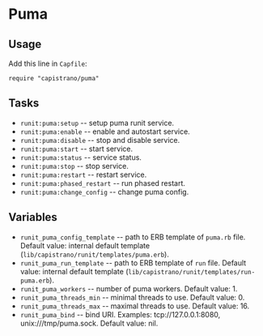 # Puma

## Usage

Add this line in `Capfile`:
```
require "capistrano/puma"
```

## Tasks

* `runit:puma:setup` -- setup puma runit service.
* `runit:puma:enable` -- enable and autostart service.
* `runit:puma:disable` -- stop and disable service.
* `runit:puma:start` -- start service.
* `runit:puma:status` -- service status.
* `runit:puma:stop` -- stop service.
* `runit:puma:restart` -- restart service.
* `runit:puma:phased_restart` -- run phased restart.
* `runit:puma:change_config` -- change puma config.

## Variables

* `runit_puma_config_template` -- path to ERB template of `puma.rb` file. Default value: internal default template (`lib/capistrano/runit/templates/puma.erb`).
* `runit_puma_run_template` -- path to ERB template of `run` file. Default value: internal default template (`lib/capistrano/runit/templates/run-puma.erb`).
* `runit_puma_workers` -- number of puma workers. Default value: 1.
* `runit_puma_threads_min` -- minimal threads to use. Default value: 0.
* `runit_puma_threads_max` -- maximal threads to use. Default value: 16.
* `runit_puma_bind` -- bind URI. Examples: tcp://127.0.0.1:8080, unix:///tmp/puma.sock. Default value: nil.
